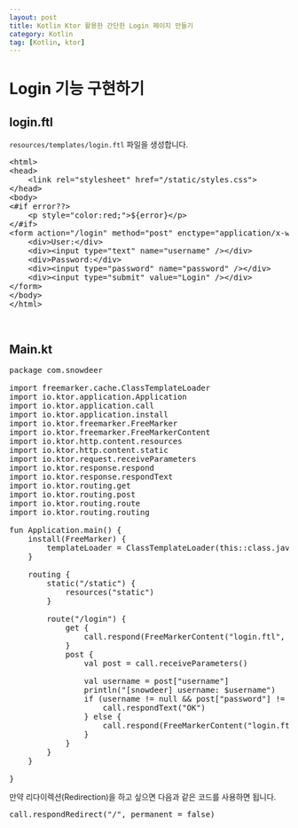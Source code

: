 ```yaml
---
layout: post
title: Kotlin Ktor 활용한 간단한 Login 페이지 만들기
category: Kotlin
tag: [Kotlin, ktor]
---
```


# Login 기능 구현하기

## login.ftl

`resources/templates/login.ftl` 파일을 생성합니다.

<pre class="prettyprint">
&lt;html&gt;
&lt;head&gt;
    &lt;link rel="stylesheet" href="/static/styles.css"&gt;
&lt;/head&gt;
&lt;body&gt;
&lt;#if error??&gt;
    &lt;p style="color:red;"&gt;${error}&lt;/p&gt;
&lt;/#if&gt;
&lt;form action="/login" method="post" enctype="application/x-www-form-urlencoded"&gt;
    &lt;div&gt;User:&lt;/div&gt;
    &lt;div&gt;&lt;input type="text" name="username" /&gt;&lt;/div&gt;
    &lt;div&gt;Password:&lt;/div&gt;
    &lt;div&gt;&lt;input type="password" name="password" /&gt;&lt;/div&gt;
    &lt;div&gt;&lt;input type="submit" value="Login" /&gt;&lt;/div&gt;
&lt;/form&gt;
&lt;/body&gt;
&lt;/html&gt;
</pre>

<br>

## Main.kt

<pre class="prettyprint">
package com.snowdeer

import freemarker.cache.ClassTemplateLoader
import io.ktor.application.Application
import io.ktor.application.call
import io.ktor.application.install
import io.ktor.freemarker.FreeMarker
import io.ktor.freemarker.FreeMarkerContent
import io.ktor.http.content.resources
import io.ktor.http.content.static
import io.ktor.request.receiveParameters
import io.ktor.response.respond
import io.ktor.response.respondText
import io.ktor.routing.get
import io.ktor.routing.post
import io.ktor.routing.route
import io.ktor.routing.routing

fun Application.main() {
    install(FreeMarker) {
        templateLoader = ClassTemplateLoader(this::class.java.classLoader, "templates")
    }

    routing {
        static("/static") {
            resources("static")
        }

        route("/login") {
            get {
                call.respond(FreeMarkerContent("login.ftl", null))
            }
            post {
                val post = call.receiveParameters()

                val username = post["username"]
                println("[snowdeer] username: $username")
                if (username != null && post["password"] != null) {
                    call.respondText("OK")
                } else {
                    call.respond(FreeMarkerContent("login.ftl", mapOf("error" to "Invalid login")))
                }
            }
        }
    }

}
</pre>

만약 리다이렉션(Redirection)을 하고 싶으면 다음과 같은 코드를 사용하면 됩니다.

<pre class="prettyprint">
call.respondRedirect("/", permanent = false)
</pre>